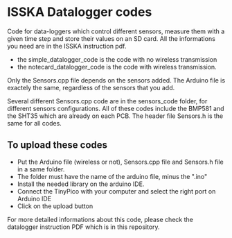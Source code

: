 # ISSKA Datalogger codes
Code for data-loggers which control different sensors, measure them with a given time step and store their values on an SD card. All the informations you need are in the ISSKA instruction pdf.

* the simple_datalogger_code is the code with no wireless transmission
* the notecard_datalogger_code is the code with wireless transmission.

Only the Sensors.cpp file depends on the sensors added. The Arduino file is exactely the same, regardless of the sensors that you add. 

Several different Sensors.cpp code are in the sensors_code folder, for different sensors configurations. All of these codes include the BMP581 and the SHT35 which are already on each PCB. The header file Sensors.h is the same for all codes.

## To upload these codes
* Put the Arduino file (wireless or not), Sensors.cpp file and Sensors.h file in a same folder.
* The folder  must have the name of the arduino file, minus the ".ino"
* Install the needed library on the arduino IDE.
* Connect the TinyPico with your computer and select the right port on Arduino IDE
* Click on the upload button

For more detailed informations about this code, please check the datalogger instruction PDF which is in this repository.
